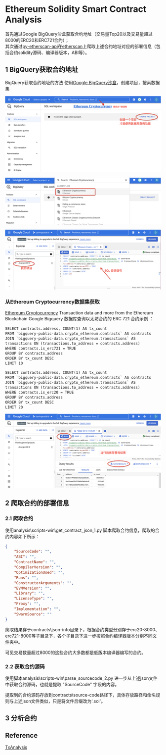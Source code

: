 # Ethereum Solidity Smart Contract Analysis
首先通过Google BigQuery沙盒获取合约地址（交易量Top20以及交易量超过8000的ERC20和ERC721合约）；  
其次通过[py-etherscan-api](https://github.com/corpetty/py-etherscan-api)在[etherscan](https://etherscan.io/)上爬取上述合约地址对应的部署信息（包括合约solidity源码、编译器版本，ABI等）。
## 1 BigQuery获取合约地址
BigQuery获取合约地址的方法
使用[Google BigQuery沙盒](https://console.cloud.google.com/projectselector2/bigquery?supportedpurview=project)，创建项目，搜索数据集

![image.png](./introduction-files/figures/create_bigquery_project.png)

![image.png](./introduction-files/figures/search_dataset.png)

![image.png](./introduction-files/figures/sql_query_stmt.png)

### 从Ethereum Cryptocurrency数据集获取
[Ethereum Cryptocurrency](https://console.cloud.google.com/marketplace/product/ethereum/crypto-ethereum-blockchain?q=search&referrer=search&supportedpurview=project)
Transaction data and more from the Ethereum Blockchain
Google Bigquery 数据库查询以太坊合约的 ERC 721 合约示例 ： 
```plsql
SELECT contracts.address, COUNT(1) AS tx_count
FROM `bigquery-public-data.crypto_ethereum.contracts` AS contracts
JOIN `bigquery-public-data.crypto_ethereum.transactions` AS transactions ON (transactions.to_address = contracts.address)
WHERE contracts.is_erc721 = TRUE
GROUP BY contracts.address
ORDER BY tx_count DESC
LIMIT 10
```
```plsql
SELECT contracts.address, COUNT(1) AS tx_count
FROM `bigquery-public-data.crypto_ethereum.contracts` AS contracts
JOIN `bigquery-public-data.crypto_ethereum.transactions` AS transactions ON (transactions.to_address = contracts.address)
WHERE contracts.is_erc20 = TRUE
GROUP BY contracts.address
ORDER BY tx_count DESC
LIMIT 20
```
![image.png](./introduction-files/figures/save_results.png)



## 2 爬取合约的部署信息

### 2.1 爬取合约
使用analysis\scripts-win\get_contract_json_1.py 脚本爬取合约信息，爬取的合约内容如下所示：
```json
{
    "SourceCode": "",
    "ABI": "",
    "ContractName": "",
    "CompilerVersion": "",
    "OptimizationUsed": "",
    "Runs": "",
    "ConstructorArguments": "",
    "EVMVersion": "",
    "Library": "",
    "LicenseType": "",
    "Proxy": "",
    "Implementation": "",
    "SwarmSource": ""
}
```

爬取结果存于contracts\json-info目录下，根据合约类型分别存于erc20-8000、erc721-8000等子目录下，各个子目录下进一步按照合约编译器版本分别不同文件夹中。

可见交易数量超过8000的这些合约大多数都是低版本编译器编写的合约。


### 2.2 获取合约源码
使用脚本analysis\scripts-win\parse_sourcecode_2.py 进一步从上述json文件中获取合约源码，也就是提取 "SourceCode" 字段的内容。

提取到的合约源码存放到contracts\source-code路径下，具体存放路径和命名规则与上述json文件类似，只是将文件后缀改为'.sol'。

## 3 分析合约


## Reference
[TxAnalysis](https://github.com/JolyonJian/tx-analysis.git)
